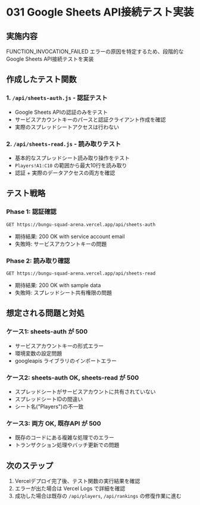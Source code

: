 # 031 Google Sheets API接続テスト実装

## 実施内容
FUNCTION_INVOCATION_FAILED エラーの原因を特定するため、段階的なGoogle Sheets API接続テストを実装

## 作成したテスト関数

### 1. `/api/sheets-auth.js` - 認証テスト
- Google Sheets APIの認証のみをテスト
- サービスアカウントキーのパースと認証クライアント作成を確認
- 実際のスプレッドシートアクセスは行わない

### 2. `/api/sheets-read.js` - 読み取りテスト  
- 基本的なスプレッドシート読み取り操作をテスト
- `Players!A1:C10` の範囲から最大10行を読み取り
- 認証 + 実際のデータアクセスの両方を確認

## テスト戦略

### Phase 1: 認証確認
```
GET https://bungu-squad-arena.vercel.app/api/sheets-auth
```
- 期待結果: 200 OK with service account email
- 失敗時: サービスアカウントキーの問題

### Phase 2: 読み取り確認
```
GET https://bungu-squad-arena.vercel.app/api/sheets-read
```
- 期待結果: 200 OK with sample data
- 失敗時: スプレッドシート共有権限の問題

## 想定される問題と対処

### ケース1: sheets-auth が 500
- サービスアカウントキーの形式エラー
- 環境変数の設定問題
- googleapis ライブラリのインポートエラー

### ケース2: sheets-auth OK, sheets-read が 500
- スプレッドシートがサービスアカウントに共有されていない
- スプレッドシートIDの間違い
- シート名("Players")の不一致

### ケース3: 両方 OK, 既存API が 500
- 既存のコードにある複雑な処理でのエラー
- トランザクション処理やバッチ更新での問題

## 次のステップ
1. Vercelデプロイ完了後、テスト関数の実行結果を確認
2. エラーが出た場合は Vercel Logs で詳細を確認
3. 成功した場合は既存の `/api/players`, `/api/rankings` の修復作業に進む